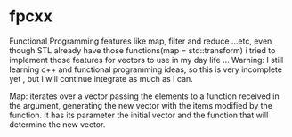 # fpcxx
Functional Programming features like map, filter and reduce ...etc, even though STL already have those functions(map = std::transform) i tried to implement those features for vectors to use in my day life ... 
Warning: I still learning c++ and functional programming ideas, so this is very incomplete yet , but I will continue integrate as much as I can.

Map: iterates over a vector passing the elements to a function received in the argument, generating the new vector with the items modified by the function. It has its parameter the initial vector and the function that will determine the new vector.
